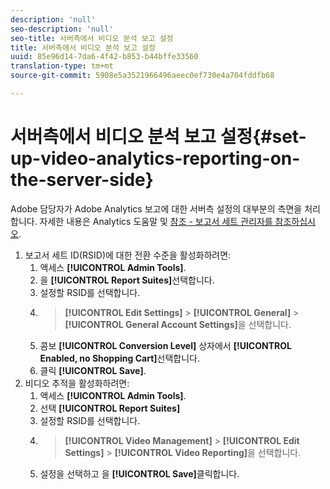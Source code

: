 ```yaml
---
description: 'null'
seo-description: 'null'
seo-title: 서버측에서 비디오 분석 보고 설정
title: 서버측에서 비디오 분석 보고 설정
uuid: 85e96d14-7da6-4f42-b853-b44bffe33560
translation-type: tm+mt
source-git-commit: 5908e5a3521966496aeec0ef730e4a704fddfb68

---
```



# 서버측에서 비디오 분석 보고 설정{#set-up-video-analytics-reporting-on-the-server-side}

Adobe 담당자가 Adobe Analytics 보고에 대한 서버측 설정의 대부분의 측면을 처리합니다. 자세한 내용은 Analytics 도움말 및 [참조 - 보고서 세트 관리자를 참조하십시오](https://microsite.omniture.com/t2/help/en_US/reference/#Report_Suite_Manager).
1. 보고서 세트 ID(RSID)에 대한 전환 수준을 활성화하려면:
   1. 액세스 **[!UICONTROL Admin Tools]**.
   1. 을 **[!UICONTROL Report Suites]**&#x200B;선택합니다.
   1. 설정할 RSID를 선택합니다.
   1. > **[!UICONTROL Edit Settings]** > **[!UICONTROL General]** > **[!UICONTROL General Account Settings]**&#x200B;을 선택합니다.
   1. 콤보 **[!UICONTROL Conversion Level]** 상자에서 **[!UICONTROL Enabled, no Shopping Cart]**&#x200B;선택합니다.
   1. 클릭 **[!UICONTROL Save]**.
1. 비디오 추적을 활성화하려면:
   1. 액세스 **[!UICONTROL Admin Tools]**.
   1. 선택 **[!UICONTROL Report Suites]**
   1. 설정할 RSID를 선택합니다.
   1. > **[!UICONTROL Video Management]** > **[!UICONTROL Edit Settings]** > **[!UICONTROL Video Reporting]**&#x200B;을 선택합니다.
   1. 설정을 선택하고 을 **[!UICONTROL Save]**&#x200B;클릭합니다.
